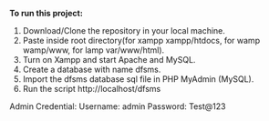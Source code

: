 **To run this project:**
1. Download/Clone the repository in your local machine.
2. Paste inside root directory(for xampp xampp/htdocs, for wamp wamp/www, for lamp var/www/html).
3. Turn on Xampp and start Apache and MySQL.
4. Create a database with name dfsms.
5. Import the dfsms database sql file in PHP MyAdmin (MySQL).
6. Run the script http://localhost/dfsms

Admin Credential:
Username: admin
Password: Test@123

